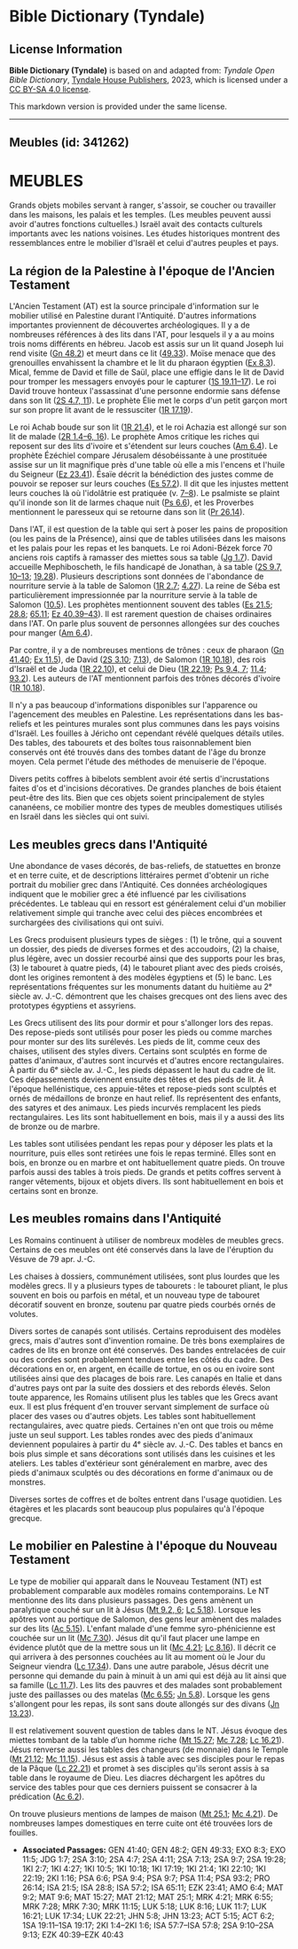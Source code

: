 # Bible Dictionary (Tyndale)

## License Information

**Bible Dictionary (Tyndale)** is based on and adapted from: _Tyndale Open Bible Dictionary_, [Tyndale House Publishers](https://tyndaleopenresources.com/), 2023, which is licensed under a [CC BY-SA 4.0 license](https://creativecommons.org/licenses/by-sa/4.0/legalcode.en).

This markdown version is provided under the same license.



--------------------------------

## Meubles (id: 341262)

MEUBLES
=======

Grands objets mobiles servant à ranger, s'assoir, se coucher ou travailler dans les maisons, les palais et les temples. (Les meubles peuvent aussi avoir d'autres fonctions cultuelles.) Israël avait des contacts culturels importants avec les nations voisines. Les études historiques montrent des ressemblances entre le mobilier d'Israël et celui d'autres peuples et pays.

La région de la Palestine à l'époque de l'Ancien Testament
----------------------------------------------------------

L'Ancien Testament (AT) est la source principale d'information sur le mobilier utilisé en Palestine durant l'Antiquité. D'autres informations importantes proviennent de découvertes archéologiques. Il y a de nombreuses références à des lits dans l'AT, pour lesquels il y a au moins trois noms différents en hébreu. Jacob est assis sur un lit quand Joseph lui rend visite ([Gn 48\.2](https://ref.ly/Gen48:2)) et meurt dans ce lit ([49\.33](https://ref.ly/Gen49:33)). Moïse menace que des grenouilles envahissent la chambre et le lit du pharaon égyptien ([Ex 8\.3](https://ref.ly/Exod8:3)). Mical, femme de David et fille de Saül, place une effigie dans le lit de David pour tromper les messagers envoyés pour le capturer ([1S 19\.11–17](https://ref.ly/1Sam19:11-1Sam19:17)). Le roi David trouve honteux l'assassinat d'une personne endormie sans défense dans son lit ([2S 4\.7, 11](https://ref.ly/2Sam4:7,2Sam4:11)). Le prophète Élie met le corps d'un petit garçon mort sur son propre lit avant de le ressusciter ([1R 17\.19](https://ref.ly/1Kgs17:19)).

Le roi Achab boude sur son lit ([1R 21\.4](https://ref.ly/1Kgs21:4)), et le roi Achazia est allongé sur son lit de malade ([2R 1\.4–6, 16](https://ref.ly/2Kgs1:4-2Kgs1:6,2Kgs1:16)). Le prophète Amos critique les riches qui reposent sur des lits d'ivoire et s'étendent sur leurs couches ([Am 6\.4](https://ref.ly/Amos6:4)). Le prophète Ézéchiel compare Jérusalem désobéissante à une prostituée assise sur un lit magnifique près d'une table où elle a mis l'encens et l'huile du Seigneur ([Ez 23\.41](https://ref.ly/Ezek23:41)). Ésaïe décrit la bénédiction des justes comme de pouvoir se reposer sur leurs couches ([Es 57\.2](https://ref.ly/Isa57:2)). Il dit que les injustes mettent leurs couches là où l'idolâtrie est pratiquée (v. [7–8](https://ref.ly/Isa57:7-Isa57:8)). Le psalmiste se plaint qu'il inonde son lit de larmes chaque nuit ([Ps 6\.6](https://ref.ly/Ps6:6)), et les Proverbes mentionnent le paresseux qui se retourne dans son lit ([Pr 26\.14](https://ref.ly/Prov26:14)).

Dans l'AT, il est question de la table qui sert à poser les pains de proposition (ou les pains de la Présence), ainsi que de tables utilisées dans les maisons et les palais pour les repas et les banquets. Le roi Adoni\-Bézek force 70 anciens rois captifs à ramasser des miettes sous sa table ([Jg 1\.7](https://ref.ly/Judg1:7)). David accueille Mephiboscheth, le fils handicapé de Jonathan, à sa table ([2S 9\.7, 10–13](https://ref.ly/2Sam9:7,2Sam9:10-2Sam9:13); [19\.28](https://ref.ly/2Sam19:28)). Plusieurs descriptions sont données de l'abondance de nourriture servie à la table de Salomon ([1R 2\.7](https://ref.ly/1Kgs2:7); [4\.27](https://ref.ly/1Kgs4:27)). La reine de Séba est particulièrement impressionnée par la nourriture servie à la table de Salomon ([10\.5](https://ref.ly/1Kgs10:5)). Les prophètes mentionnent souvent des tables ([Es 21\.5](https://ref.ly/Isa21:5); [28\.8](https://ref.ly/Isa28:8); [65\.11](https://ref.ly/Isa65:11); [Ez 40\.39–43](https://ref.ly/Ezek40:39-Ezek40:43)). Il est rarement question de chaises ordinaires dans l'AT. On parle plus souvent de personnes allongées sur des couches pour manger ([Am 6\.4](https://ref.ly/Amos6:4)).

Par contre, il y a de nombreuses mentions de trônes : ceux de pharaon ([Gn 41\.40](https://ref.ly/Gen41:40); [Ex 11\.5](https://ref.ly/Exod11:5)), de David ([2S 3\.10](https://ref.ly/2Sam3:10); [7\.13](https://ref.ly/2Sam7:13)), de Salomon ([1R 10\.18](https://ref.ly/1Kgs10:18)), des rois d'Israël et de Juda ([1R 22\.10](https://ref.ly/1Kgs22:10)), et celui de Dieu ([1R 22\.19](https://ref.ly/1Kgs22:19); [Ps 9\.4, 7](https://ref.ly/Ps9:4,Ps9:7); [11\.4](https://ref.ly/Ps11:4); [93\.2](https://ref.ly/Ps93:2)). Les auteurs de l'AT mentionnent parfois des trônes décorés d'ivoire ([1R 10\.18](https://ref.ly/1Kgs10:18)).

Il n'y a pas beaucoup d'informations disponibles sur l'apparence ou l'agencement des meubles en Palestine. Les représentations dans les bas\-reliefs et les peintures murales sont plus communes dans les pays voisins d'Israël. Les fouilles à Jéricho ont cependant révélé quelques détails utiles. Des tables, des tabourets et des boîtes tous raisonnablement bien conservés ont été trouvés dans des tombes datant de l'âge du bronze moyen. Cela permet l'étude des méthodes de menuiserie de l'époque. 

Divers petits coffres à bibelots semblent avoir été sertis d'incrustations faites d'os et d'incisions décoratives. De grandes planches de bois étaient peut\-être des lits. Bien que ces objets soient principalement de styles cananéens, ce mobilier montre des types de meubles domestiques utilisés en Israël dans les siècles qui ont suivi.

Les meubles grecs dans l'Antiquité
----------------------------------

Une abondance de vases décorés, de bas\-reliefs, de statuettes en bronze et en terre cuite, et de descriptions littéraires permet d'obtenir un riche portrait du mobilier grec dans l'Antiquité. Ces données archéologiques indiquent que le mobilier grec a été influencé par les civilisations précédentes. Le tableau qui en ressort est généralement celui d'un mobilier relativement simple qui tranche avec celui des pièces encombrées et surchargées des civilisations qui ont suivi.

Les Grecs produisent plusieurs types de sièges : (1\) le trône, qui a souvent un dossier, des pieds de diverses formes et des accoudoirs, (2\) la chaise, plus légère, avec un dossier recourbé ainsi que des supports pour les bras, (3\) le tabouret à quatre pieds, (4\) le tabouret pliant avec des pieds croisés, dont les origines remontent à des modèles égyptiens et (5\) le banc. Les représentations fréquentes sur les monuments datant du huitième au 2ᵉ siècle av. J.\-C. démontrent que les chaises grecques ont des liens avec des prototypes égyptiens et assyriens.

Les Grecs utilisent des lits pour dormir et pour s'allonger lors des repas. Des repose\-pieds sont utilisés pour poser les pieds ou comme marches pour monter sur des lits surélevés. Les pieds de lit, comme ceux des chaises, utilisent des styles divers. Certains sont sculptés en forme de pattes d'animaux, d'autres sont incurvés et d'autres encore rectangulaires. À partir du 6ᵉ siècle av. J.\-C., les pieds dépassent le haut du cadre de lit. Ces dépassements deviennent ensuite des têtes et des pieds de lit. À l'époque hellénistique, ces appuie\-têtes et repose\-pieds sont sculptés et ornés de médaillons de bronze en haut relief. Ils représentent des enfants, des satyres et des animaux. Les pieds incurvés remplacent les pieds rectangulaires. Les lits sont habituellement en bois, mais il y a aussi des lits de bronze ou de marbre.

Les tables sont utilisées pendant les repas pour y déposer les plats et la nourriture, puis elles sont retirées une fois le repas terminé. Elles sont en bois, en bronze ou en marbre et ont habituellement quatre pieds. On trouve parfois aussi des tables à trois pieds. De grands et petits coffres servent à ranger vêtements, bijoux et objets divers. Ils sont habituellement en bois et certains sont en bronze.

Les meubles romains dans l'Antiquité
------------------------------------

Les Romains continuent à utiliser de nombreux modèles de meubles grecs. Certains de ces meubles ont été conservés dans la lave de l'éruption du Vésuve de 79 apr. J.\-C. 

Les chaises à dossiers, communément utilisées, sont plus lourdes que les modèles grecs. Il y a plusieurs types de tabourets : le tabouret pliant, le plus souvent en bois ou parfois en métal, et un nouveau type de tabouret décoratif souvent en bronze, soutenu par quatre pieds courbés ornés de volutes.

Divers sortes de canapés sont utilisés. Certains reproduisent des modèles grecs, mais d'autres sont d'invention romaine. De très bons exemplaires de cadres de lits en bronze ont été conservés. Des bandes entrelacées de cuir ou des cordes sont probablement tendues entre les côtés du cadre. Des décorations en or, en argent, en écaille de tortue, en os ou en ivoire sont utilisées ainsi que des placages de bois rare. Les canapés en Italie et dans d'autres pays ont par la suite des dossiers et des rebords élevés. Selon toute apparence, les Romains utilisent plus les tables que les Grecs avant eux. Il est plus fréquent d'en trouver servant simplement de surface où placer des vases ou d'autres objets. Les tables sont habituellement rectangulaires, avec quatre pieds. Certaines n'en ont que trois ou même juste un seul support. Les tables rondes avec des pieds d'animaux deviennent populaires à partir du 4ᵉ siècle av. J.\-C. Des tables et bancs en bois plus simple et sans décorations sont utilisés dans les cuisines et les ateliers. Les tables d'extérieur sont généralement en marbre, avec des pieds d'animaux sculptés ou des décorations en forme d'animaux ou de monstres.

Diverses sortes de coffres et de boîtes entrent dans l'usage quotidien. Les étagères et les placards sont beaucoup plus populaires qu'à l'époque grecque.

Le mobilier en Palestine à l'époque du Nouveau Testament
--------------------------------------------------------

Le type de mobilier qui apparaît dans le Nouveau Testament (NT) est probablement comparable aux modèles romains contemporains. Le NT mentionne des lits dans plusieurs passages. Des gens amènent un paralytique couché sur un lit à Jésus ([Mt 9\.2, 6](https://ref.ly/Matt9:2,Matt9:6); [Lc 5\.18](https://ref.ly/Luke5:18)). Lorsque les apôtres vont au portique de Salomon, des gens leur amènent des malades sur des lits ([Ac 5\.15](https://ref.ly/Acts5:15)). L'enfant malade d'une femme syro\-phénicienne est couchée sur un lit ([Mc 7\.30](https://ref.ly/Mark7:30)). Jésus dit qu'il faut placer une lampe en évidence plutôt que de la mettre sous un lit ([Mc 4\.21](https://ref.ly/Mark4:21); [Lc 8\.16](https://ref.ly/Luke8:16)). Il décrit ce qui arrivera à des personnes couchées au lit au moment où le Jour du Seigneur viendra ([Lc 17\.34](https://ref.ly/Luke17:34)). Dans une autre parabole, Jésus décrit une personne qui demande du pain à minuit à un ami qui est déjà au lit ainsi que sa famille ([Lc 11\.7](https://ref.ly/Luke11:7)). Les lits des pauvres et des malades sont probablement juste des paillasses ou des matelas ([Mc 6\.55](https://ref.ly/Mark6:55); [Jn 5\.8](https://ref.ly/John5:8)). Lorsque les gens s'allongent pour les repas, ils sont sans doute allongés sur des divans ([Jn 13\.23](https://ref.ly/John13:23)).

Il est relativement souvent question de tables dans le NT. Jésus évoque des miettes tombant de la table d’un homme riche ([Mt 15\.27](https://ref.ly/Matt15:27); [Mc 7\.28](https://ref.ly/Mark7:28); [Lc 16\.21](https://ref.ly/Luke16:21)). Jésus renverse aussi les tables des changeurs (de monnaie) dans le Temple ([Mt 21\.12](https://ref.ly/Matt21:12); [Mc 11\.15](https://ref.ly/Mark11:15)). Jésus est assis à table avec ses disciples pour le repas de la Pâque ([Lc 22\.21](https://ref.ly/Luke22:21)) et promet à ses disciples qu'ils seront assis à sa table dans le royaume de Dieu. Les diacres déchargent les apôtres du service des tables pour que ces derniers puissent se consacrer à la prédication ([Ac 6\.2](https://ref.ly/Acts6:2)).

On trouve plusieurs mentions de lampes de maison ([Mt 25\.1](https://ref.ly/Matt25:1); [Mc 4\.21](https://ref.ly/Mark4:21)). De nombreuses lampes domestiques en terre cuite ont été trouvées lors de fouilles.

* **Associated Passages:** GEN 41:40; GEN 48:2; GEN 49:33; EXO 8:3; EXO 11:5; JDG 1:7; 2SA 3:10; 2SA 4:7; 2SA 4:11; 2SA 7:13; 2SA 9:7; 2SA 19:28; 1KI 2:7; 1KI 4:27; 1KI 10:5; 1KI 10:18; 1KI 17:19; 1KI 21:4; 1KI 22:10; 1KI 22:19; 2KI 1:16; PSA 6:6; PSA 9:4; PSA 9:7; PSA 11:4; PSA 93:2; PRO 26:14; ISA 21:5; ISA 28:8; ISA 57:2; ISA 65:11; EZK 23:41; AMO 6:4; MAT 9:2; MAT 9:6; MAT 15:27; MAT 21:12; MAT 25:1; MRK 4:21; MRK 6:55; MRK 7:28; MRK 7:30; MRK 11:15; LUK 5:18; LUK 8:16; LUK 11:7; LUK 16:21; LUK 17:34; LUK 22:21; JHN 5:8; JHN 13:23; ACT 5:15; ACT 6:2; 1SA 19:11–1SA 19:17; 2KI 1:4–2KI 1:6; ISA 57:7–ISA 57:8; 2SA 9:10–2SA 9:13; EZK 40:39–EZK 40:43

